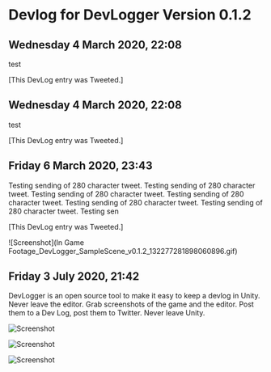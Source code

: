 # Devlog for DevLogger Version 0.1.2

## Wednesday 4 March 2020, 22:08

test

[This DevLog entry was Tweeted.]

## Wednesday 4 March 2020, 22:08

test

[This DevLog entry was Tweeted.]

## Friday 6 March 2020, 23:43

Testing sending of 280 character tweet. Testing sending of 280 character tweet. Testing sending of 280 character tweet. Testing sending of 280 character tweet. Testing sending of 280 character tweet. Testing sending of 280 character tweet. Testing sen

[This DevLog entry was Tweeted.]

![Screenshot](In Game Footage_DevLogger_SampleScene_v0.1.2_132277281898060896.gif)

## Friday 3 July 2020, 21:42

DevLogger is an open source tool to make it easy to keep a devlog in Unity. Never leave the editor. Grab screenshots of the game and the editor. Post them to a Dev Log, post them to Twitter. Never leave Unity.

![Screenshot](D:\tmp\DevLogger\SampleScene\UnityEditor.GameView_DevLogger_SampleScene_v0.1.2_132372938140000000.png)

![Screenshot](D:\tmp\DevLogger\SampleScene\UnityEditor.ProjectBrowser_DevLogger_SampleScene_v0.1.2_132383113170000000.png)

![Screenshot](D:\tmp\DevLogger\SampleScene\UnityEditor.InspectorWindow_DevLogger_SampleScene_v0.1.2_132383113310000000.png)


